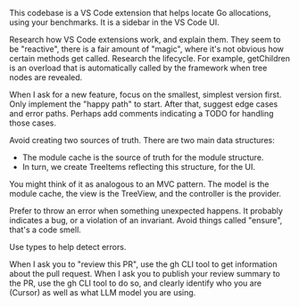 This codebase is a VS Code extension that helps locate Go allocations, using your benchmarks.
It is a sidebar in the VS Code UI.

Research how VS Code extensions work, and explain them. They seem to be
"reactive", there is a fair amount of "magic", where it's not obvious how
certain methods get called. Research the lifecycle. For example, getChildren
is an overload that is automatically called by the framework when tree nodes
are revealed.

When I ask for a new feature, focus on the smallest, simplest version first. Only
implement the "happy path" to start. After that, suggest edge cases and error
paths. Perhaps add comments indicating a TODO for handling those cases.

Avoid creating two sources of truth. There are two main data structures:

- The module cache is the source of truth for the module structure.
- In turn, we create TreeItems reflecting this structure, for the UI.

You might think of it as analogous to an MVC pattern. The model is the module
cache, the view is the TreeView, and the controller is the provider.

Prefer to throw an error when something unexpected happens. It probably
indicates a bug, or a violation of an invariant. Avoid things called
"ensure", that's a code smell.

Use types to help detect errors.

When I ask you to "review this PR", use the gh CLI tool to get information
about the pull request. When I ask you to publish your review summary to
the PR, use the gh CLI tool to do so, and clearly identify who you are
(Cursor) as well as what LLM model you are using.
